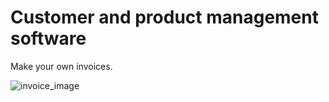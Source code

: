 # Customer and product management software
Make your own invoices.


![invoice_image](https://github.com/Robinborg/images/blob/main/Screenshot%202021-11-12%20at%2017.42.41.png?raw=true)
